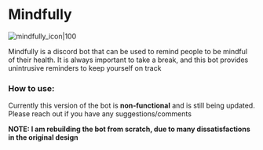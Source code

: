 # Mindfully

![mindfully_icon|100](https://github.com/user-attachments/assets/98b2a505-3927-4f94-886e-ef863810b4d3)

Mindfully is a discord bot that can be used to remind people to be mindful of their health. It is always important to take a break, and this bot provides unintrusive
reminders to keep yourself on track

### How to use:
Currently this version of the bot is **non-functional** and is still being updated. Please reach out if you have any suggestions/comments

**NOTE: I am rebuilding the bot from scratch, due to many dissatisfactions in the original design**
